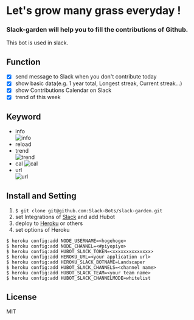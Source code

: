 # Let's grow many grass everyday !  

### Slack-garden will help you to fill the contributions of Github.  
This bot is used in slack.  

## Function
- [x] send message to Slack when you don't contribute today  
- [x] show basic data(e.g. 1 year total, Longest streak, Current streak...)    
- [x] show Contributions Calendar on Slack  
- [x] trend of this week  

## Keyword
- info  
![info](http://about-hiroppy.com/screenshot/slack-garden/info.png)  
- reload  
- trend  
![trend](http://about-hiroppy.com/screenshot/slack-garden/trend.png)  
- cal
![cal](http://about-hiroppy.com/screenshot/slack-garden/calendar.png)   
- url  
![url](http://about-hiroppy.com/screenshot/slack-garden/url.png)  

## Install and Setting
1. `$ git clone git@github.com:Slack-Bots/slack-garden.git`  
3. set Integrations of [Slack](https://slack.com/) and add Hubot  
4. deploy to [Heroku](https://www.heroku.com/) or others  
5. set options of Heroku  
```
$ heroku config:add NODE_USERNAME=<hogehoge>  
$ heroku config:add NODE_CHANNEL=<#piyopiyo>  
$ heroku config:add HUBOT_SLACK_TOKEN=<xxxxxxxxxxxxxx>  
$ heroku config:add HEROKU_URL=<your application url>  
$ heroku config:add HEROKU_SLACK_BOTNAME=Landscaper  
$ heroku config:add HUBOT_SLACK_CHANNELS=<channel name>  
$ heroku config:add HUBOT_SLACK_TEAM=<your team name>    
$ heroku config:add HUBOT_SLACK_CHANNELMODE=whitelist  
```

## License
MIT  
